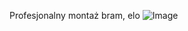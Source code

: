 Profesjonalny montaż bram, elo
![Image](https://www.wykop.pl/cdn/c3201142/comment_HxeHcT29IWfqTvHoy7LoNapYT7dxQZLc,w400.jpg)

